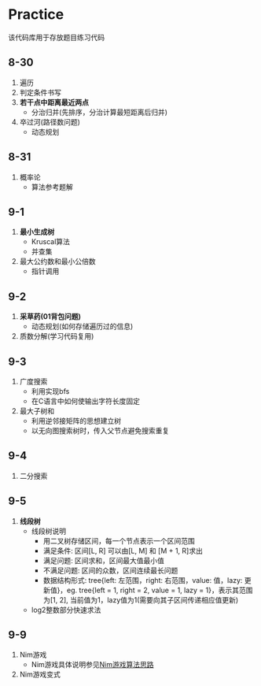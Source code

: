 # Practice
该代码库用于存放题目练习代码
## 8-30
1. 遍历
2. 判定条件书写
3. **若干点中距离最近两点**
   - 分治归并(先排序，分治计算最短距离后归并)
4. 卒过河(路径数问题)
   - 动态规划
## 8-31
1. 概率论
   - 算法参考题解
## 9-1
1. **最小生成树**
   - Kruscal算法
   - 并查集
2. 最大公约数和最小公倍数
   - 指针调用
## 9-2
1. **采草药(01背包问题)**
   - 动态规划(如何存储遍历过的信息)
2. 质数分解(学习代码复用)
## 9-3
1. 广度搜索
   - 利用<queue>实现bfs
   - 在C语言中如何使输出字符长度固定
2. 最大子树和
   - 利用逆邻接矩阵的思想建立树
   - 以无向图搜索树时，传入父节点避免搜索重复
## 9-4
1. 二分搜索
## 9-5
1. **线段树**
   - 线段树说明
     - 用二叉树存储区间，每一个节点表示一个区间范围
     - 满足条件: 区间[L, R] 可以由[L, M] 和 [M + 1, R]求出
     - 满足问题: 区间求和，区间最大值最小值
     - 不满足问题: 区间的众数，区间连续最长问题
     - 数据结构形式: tree{left: 左范围，right: 右范围，value: 值，lazy: 更新值}，eg. tree{left = 1, right = 2, value = 1, lazy = 1}，表示其范围为[1, 2], 当前值为1，lazy值为1(需要向其子区间传递相应值更新)
   - log2整数部分快速求法
## 9-9
1. Nim游戏
   - Nim游戏具体说明参见[Nim游戏算法思路](9-9-practice/1/solve.md)
2. Nim游戏变式